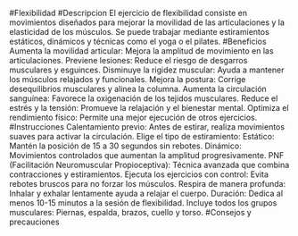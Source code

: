 #Flexibilidad
#Descripcion
El ejercicio de flexibilidad consiste en movimientos diseñados para mejorar la movilidad de las articulaciones y la elasticidad de los músculos. Se puede trabajar mediante estiramientos estáticos, dinámicos y técnicas como el yoga o el pilates.
#Beneficios
Aumenta la movilidad articular: Mejora la amplitud de movimiento en las articulaciones.
Previene lesiones: Reduce el riesgo de desgarros musculares y esguinces.
Disminuye la rigidez muscular: Ayuda a mantener los músculos relajados y funcionales.
Mejora la postura: Corrige desequilibrios musculares y alinea la columna.
Aumenta la circulación sanguínea: Favorece la oxigenación de los tejidos musculares.
Reduce el estrés y la tensión: Promueve la relajación y el bienestar mental.
Optimiza el rendimiento físico: Permite una mejor ejecución de otros ejercicios.
#Instrucciones 
Calentamiento previo: Antes de estirar, realiza movimientos suaves para activar la circulación.
Elige el tipo de estiramiento:
Estático: Mantén la posición de 15 a 30 segundos sin rebotes.
Dinámico: Movimientos controlados que aumentan la amplitud progresivamente.
PNF (Facilitación Neuromuscular Propioceptiva): Técnica avanzada que combina contracciones y estiramientos.
Ejecuta los ejercicios con control: Evita rebotes bruscos para no forzar los músculos.
Respira de manera profunda: Inhalar y exhalar lentamente ayuda a relajar el cuerpo.
Duración: Dedica al menos 10-15 minutos a la sesión de flexibilidad.
Incluye todos los grupos musculares: Piernas, espalda, brazos, cuello y torso.
#Consejos y precauciones
